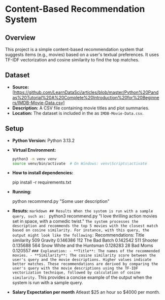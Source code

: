 # Content-Based Recommendation System

## Overview
This project is a simple content-based recommendation system that suggests items (e.g., movies) based on a user's textual preferences. It uses TF-IDF vectorization and cosine similarity to find the top matches.

## Dataset
- **Source:** [https://github.com/LearnDataSci/articles/blob/master/Python%20Pandas%20Tutorial%20A%20Complete%20Introduction%20for%20Beginners/IMDB-Movie-Data.csv]
- **Description:** A CSV file containing movie titles and plot summaries.
- **Location:** The dataset is included in the as `IMDB-Movie-Data.csv`.

## Setup
- **Python Version:** Python 3.13.2
- **Virtual Environment:**
  ```bash
  python3 -m venv venv
  source venv/bin/activate  # On Windows: venv\Scripts\activate
- **How to install dependencies:**
  
  pip install -r requirements.txt
  
- **Running:**
  
  python recommend.py "Some user description"
  
- **Resuts:**
  ```markdown ## Results When the system is run with a sample query, such as: ``` python3 recommend.py "I love thrilling action movies set in space, with a comedic twist." ``` The system processes the description and recommends the top 5 movies with the closest match based on cosine similarity. For instance, with this query, the output might look like the following: ``` Recommendations: Title similarity 509 Gravity 0.146386 112 The Bad Batch 0.142542 511 Shooter 0.135688 564 Snow White and the Huntsman 0.128283 28 Bad Moms 0.120557 ``` ### Explanation: - **Title**: The names of the recommended movies. - **Similarity**: The cosine similarity score between the user's query and the movie descriptions. Higher values indicate better matches. These recommendations are derived by comparing the user's query with the movie descriptions using the TF-IDF vectorization technique, followed by calculation of cosine similarity. ``` This provides a concise example of the output when the system is run with a sample query.
- **Salary Expectation per month**
  Atleast $25 an hour so $4000 per month. 

